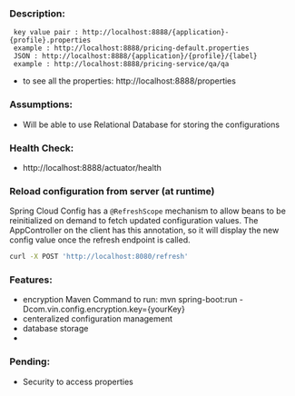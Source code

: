 ### Description:
       
  
     key value pair : http://localhost:8888/{application}-{profile}.properties     
     example : http://localhost:8888/pricing-default.properties      
     JSON : http://localhost:8888/{application}/{profile}/{label}   
     example : http://localhost:8888/pricing-service/qa/qa
 
 - to see all the properties: http://localhost:8888/properties
 
### Assumptions: 
- Will be able to use Relational Database for storing the configurations

### Health Check:
- http://localhost:8888/actuator/health


### Reload configuration from server (at runtime)

Spring Cloud Config has a `@RefreshScope` mechanism to allow beans to be reinitialized
on demand to fetch updated configuration values. The AppController on the client
has this annotation, so it will display the new config value once the refresh
endpoint is called.

```bash
curl -X POST 'http://localhost:8080/refresh'
```

### Features:
- encryption Maven Command to run: mvn spring-boot:run -Dcom.vin.config.encryption.key={yourKey}    
- centeralized configuration management
- database storage
- 

### Pending:
- Security to access properties
